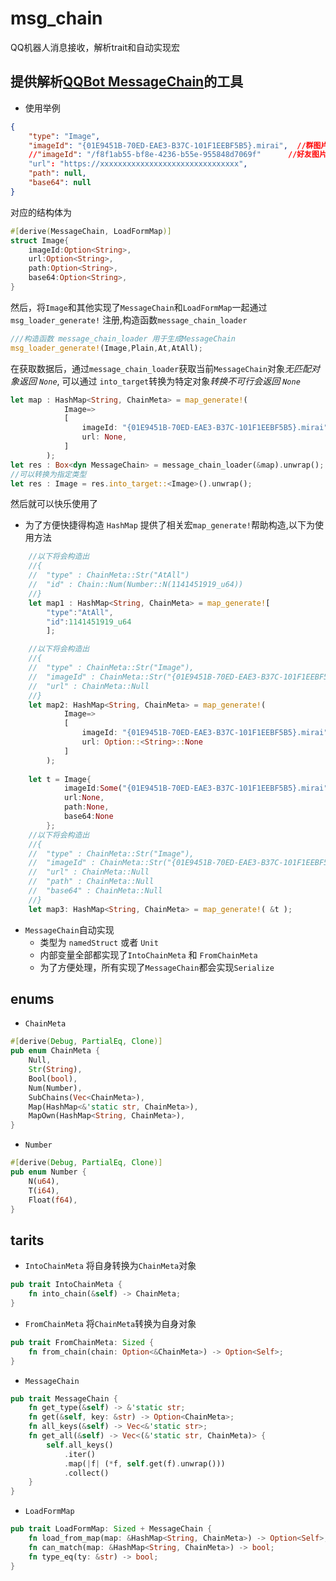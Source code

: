 # msg_chain
QQ机器人消息接收，解析trait和自动实现宏

## 提供解析[QQBot MessageChain](https://github.com/project-mirai/mirai-api-http/blob/master/docs/api/MessageType.md#%E6%B6%88%E6%81%AF%E7%B1%BB%E5%9E%8B)的工具

* 使用举例
```json
{
    "type": "Image",
    "imageId": "{01E9451B-70ED-EAE3-B37C-101F1EEBF5B5}.mirai",  //群图片格式
    //"imageId": "/f8f1ab55-bf8e-4236-b55e-955848d7069f"      //好友图片格式
    "url": "https://xxxxxxxxxxxxxxxxxxxxxxxxxxxxxxx",
    "path": null,
    "base64": null
}
```
对应的结构体为
```rust
#[derive(MessageChain, LoadFormMap)]
struct Image{
    imageId:Option<String>,
    url:Option<String>,
    path:Option<String>,
    base64:Option<String>,
}
```
然后，将`Image`和其他实现了`MessageChain`和`LoadFormMap`一起通过`msg_loader_generate!` 注册,构造函数`message_chain_loader`

```rust
///构造函数 message_chain_loader 用于生成MessageChain
msg_loader_generate!(Image,Plain,At,AtAll);
```
在获取数据后，通过`message_chain_loader`获取当前`MessageChain`对象*无匹配对象返回 `None`*, 可以通过 `into_target`转换为特定对象*转换不可行会返回 `None`*

```rust
let map : HashMap<String, ChainMeta> = map_generate!(
            Image=>
            [
                imageId: "{01E9451B-70ED-EAE3-B37C-101F1EEBF5B5}.mirai"
                url: None,
            ]
        );
let res : Box<dyn MessageChain> = message_chain_loader(&map).unwrap();
//可以转换为指定类型
let res : Image = res.into_target::<Image>().unwrap();

```
然后就可以快乐使用了

* 为了方便快捷得构造 `HashMap` 提供了相关宏`map_generate!`帮助构造,以下为使用方法
```rust
    //以下将会构造出
    //{
    //  "type" : ChainMeta::Str("AtAll")
    //  "id" : Chain::Num(Number::N(1141451919_u64))
    //}
    let map1 : HashMap<String, ChainMeta> = map_generate![
        "type":"AtAll",
        "id":1141451919_u64
        ];

    //以下将会构造出
    //{
    //  "type" : ChainMeta::Str("Image"),
    //  "imageId" : ChainMeta::Str("{01E9451B-70ED-EAE3-B37C-101F1EEBF5B5}.mirai"),
    //  "url" : ChainMeta::Null
    //}
    let map2: HashMap<String, ChainMeta> = map_generate!(
            Image=>
            [
                imageId: "{01E9451B-70ED-EAE3-B37C-101F1EEBF5B5}.mirai",
                url: Option::<String>::None
            ]
        );
    
    let t = Image{
            imageId:Some("{01E9451B-70ED-EAE3-B37C-101F1EEBF5B5}.mirai".to_string()),
            url:None,
            path:None,
            base64:None
        };
    //以下将会构造出
    //{
    //  "type" : ChainMeta::Str("Image"),
    //  "imageId" : ChainMeta::Str("{01E9451B-70ED-EAE3-B37C-101F1EEBF5B5}.mirai"),
    //  "url" : ChainMeta::Null
    //  "path" : ChainMeta::Null
    //  "base64" : ChainMeta::Null
    //}
    let map3: HashMap<String, ChainMeta> = map_generate!( &t );
```

* `MessageChain`自动实现
    * 类型为 `namedStruct` 或者 `Unit`
    * 内部变量全部都实现了`IntoChainMeta` 和 `FromChainMeta`
    * 为了方便处理，所有实现了`MessageChain`都会实现`Serialize`

## enums
* `ChainMeta` 
```rust
#[derive(Debug, PartialEq, Clone)]
pub enum ChainMeta {
    Null,
    Str(String),
    Bool(bool),
    Num(Number),
    SubChains(Vec<ChainMeta>),
    Map(HashMap<&'static str, ChainMeta>),
    MapOwn(HashMap<String, ChainMeta>),
}
```

* `Number` 
```rust
#[derive(Debug, PartialEq, Clone)]
pub enum Number {
    N(u64),
    T(i64),
    Float(f64),
}
```
## tarits
* `IntoChainMeta` 将自身转换为`ChainMeta`对象
```rust
pub trait IntoChainMeta {
    fn into_chain(&self) -> ChainMeta;
}
```

* `FromChainMeta` 将`ChainMeta`转换为自身对象
```rust
pub trait FromChainMeta: Sized {
    fn from_chain(chain: Option<&ChainMeta>) -> Option<Self>;
}
```
* `MessageChain` 
```rust
pub trait MessageChain {
    fn get_type(&self) -> &'static str;
    fn get(&self, key: &str) -> Option<ChainMeta>;
    fn all_keys(&self) -> Vec<&'static str>;
    fn get_all(&self) -> Vec<(&'static str, ChainMeta)> {
        self.all_keys()
            .iter()
            .map(|f| (*f, self.get(f).unwrap()))
            .collect()
    }
}
```
* `LoadFormMap`
```rust
pub trait LoadFormMap: Sized + MessageChain {
    fn load_from_map(map: &HashMap<String, ChainMeta>) -> Option<Self>;
    fn can_match(map: &HashMap<String, ChainMeta>) -> bool;
    fn type_eq(ty: &str) -> bool;
}
```

